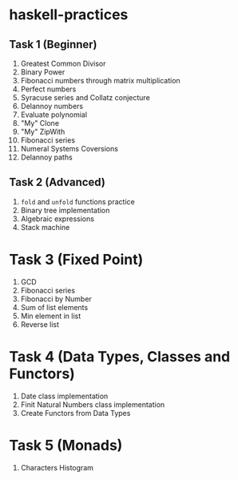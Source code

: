 # haskell-practices

## Task 1 (Beginner)
1. Greatest Common Divisor
2. Binary Power
3. Fibonacci numbers through matrix multiplication
4. Perfect numbers
5. Syracuse series and Collatz conjecture
6. Delannoy numbers
7. Evaluate polynomial
8. "My" Clone
9. "My" ZipWith
10. Fibonacci series
11. Numeral Systems Coversions
12. Delannoy paths


## Task 2 (Advanced)
1. `fold` and `unfold` functions practice
2. Binary tree implementation
3. Algebraic expressions
4. Stack machine


# Task 3 (Fixed Point)
1. GCD
2. Fibonacci series
3. Fibonacci by Number
4. Sum of list elements
5. Min element in list
6. Reverse list


# Task 4 (Data Types, Classes and Functors)
1. Date class implementation
2. Finit Natural Numbers class implementation
3. Create Functors from Data Types


# Task 5 (Monads)
1. Characters Histogram